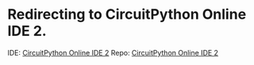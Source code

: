 # Redirecting to CircuitPython Online IDE 2.

IDE: [CircuitPython Online IDE 2](https://urfdvw.github.io/circuitpython-online-ide-2/)
Repo: [CircuitPython Online IDE 2](https://github.com/urfdvw/circuitpython-online-ide-2)
